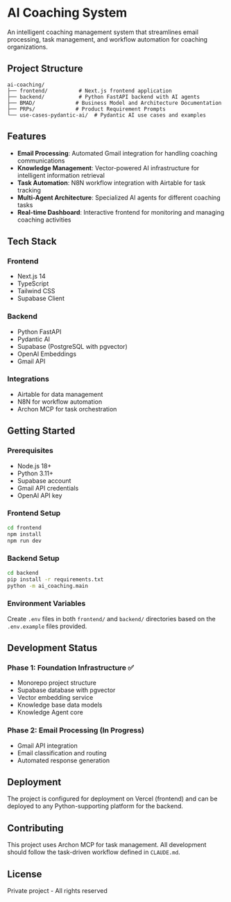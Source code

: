 # AI Coaching System

An intelligent coaching management system that streamlines email processing, task management, and workflow automation for coaching organizations.

## Project Structure

```
ai-coaching/
├── frontend/          # Next.js frontend application
├── backend/           # Python FastAPI backend with AI agents
├── BMAD/             # Business Model and Architecture Documentation
├── PRPs/             # Product Requirement Prompts
└── use-cases-pydantic-ai/  # Pydantic AI use cases and examples
```

## Features

- **Email Processing**: Automated Gmail integration for handling coaching communications
- **Knowledge Management**: Vector-powered AI infrastructure for intelligent information retrieval
- **Task Automation**: N8N workflow integration with Airtable for task tracking
- **Multi-Agent Architecture**: Specialized AI agents for different coaching tasks
- **Real-time Dashboard**: Interactive frontend for monitoring and managing coaching activities

## Tech Stack

### Frontend
- Next.js 14
- TypeScript
- Tailwind CSS
- Supabase Client

### Backend
- Python FastAPI
- Pydantic AI
- Supabase (PostgreSQL with pgvector)
- OpenAI Embeddings
- Gmail API

### Integrations
- Airtable for data management
- N8N for workflow automation
- Archon MCP for task orchestration

## Getting Started

### Prerequisites
- Node.js 18+
- Python 3.11+
- Supabase account
- Gmail API credentials
- OpenAI API key

### Frontend Setup

```bash
cd frontend
npm install
npm run dev
```

### Backend Setup

```bash
cd backend
pip install -r requirements.txt
python -m ai_coaching.main
```

### Environment Variables

Create `.env` files in both `frontend/` and `backend/` directories based on the `.env.example` files provided.

## Development Status

### Phase 1: Foundation Infrastructure ✅
- Monorepo project structure
- Supabase database with pgvector
- Vector embedding service
- Knowledge base data models
- Knowledge Agent core

### Phase 2: Email Processing (In Progress)
- Gmail API integration
- Email classification and routing
- Automated response generation

## Deployment

The project is configured for deployment on Vercel (frontend) and can be deployed to any Python-supporting platform for the backend.

## Contributing

This project uses Archon MCP for task management. All development should follow the task-driven workflow defined in `CLAUDE.md`.

## License

Private project - All rights reserved